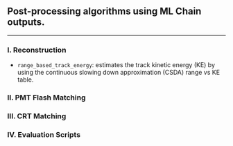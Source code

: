 ## Post-processing algorithms using ML Chain outputs.

-----

### I. Reconstruction

 * `range_based_track_energy`: estimates the track kinetic energy (KE) by using the
 continuous slowing down approximation (CSDA) range vs KE table. 

### II. PMT Flash Matching


### III. CRT Matching


### IV. Evaluation Scripts